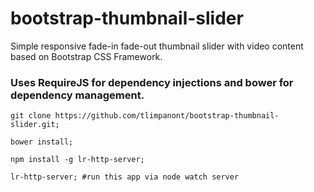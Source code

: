# bootstrap-thumbnail-slider
Simple responsive fade-in fade-out thumbnail slider with video content based on Bootstrap CSS Framework.

### Uses RequireJS for dependency injections and bower for dependency management.

``` 
git clone https://github.com/tlimpanont/bootstrap-thumbnail-slider.git;

bower install;

npm install -g lr-http-server;

lr-http-server; #run this app via node watch server

```
